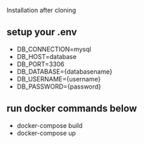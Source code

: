 Installation after cloning

## setup your .env

- DB_CONNECTION=mysql
- DB_HOST=database
- DB_PORT=3306
- DB_DATABASE={databasename}
- DB_USERNAME={username}
- DB_PASSWORD={password}


## run docker commands below
- docker-compose build
- docker-compose up
